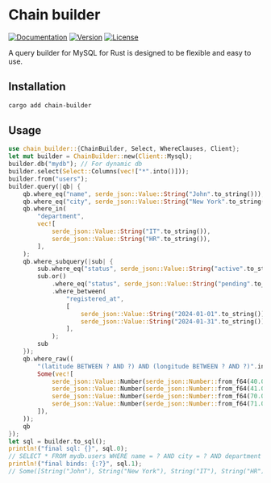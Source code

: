 # Chain builder

[![Documentation](https://img.shields.io/badge/docs.rs-chain--builder-66c2a5?style=for-the-badge&labelColor=555555&logoColor=white)](https://docs.rs/chain-builder)
[![Version](https://img.shields.io/crates/v/chain-builder?style=for-the-badge)](https://crates.io/crates/chain-builder)
[![License](https://img.shields.io/crates/l/chain-builder?style=for-the-badge)](https://crates.io/crates/chain-builder)

A query builder for MySQL for Rust is designed to be flexible and easy to use.

## Installation
```bash
cargo add chain-builder
```

## Usage
```rust
use chain_builder::{ChainBuilder, Select, WhereClauses, Client};
let mut builder = ChainBuilder::new(Client::Mysql);
builder.db("mydb"); // For dynamic db
builder.select(Select::Columns(vec!["*".into()]));
builder.from("users");
builder.query(|qb| {
    qb.where_eq("name", serde_json::Value::String("John".to_string()));
    qb.where_eq("city", serde_json::Value::String("New York".to_string()));
    qb.where_in(
        "department",
        vec![
            serde_json::Value::String("IT".to_string()),
            serde_json::Value::String("HR".to_string()),
        ],
    );
    qb.where_subquery(|sub| {
        sub.where_eq("status", serde_json::Value::String("active".to_string()));
        sub.or()
            .where_eq("status", serde_json::Value::String("pending".to_string()))
            .where_between(
                "registered_at",
                [
                    serde_json::Value::String("2024-01-01".to_string()),
                    serde_json::Value::String("2024-01-31".to_string()),
                ],
            );
        sub
    });
    qb.where_raw((
        "(latitude BETWEEN ? AND ?) AND (longitude BETWEEN ? AND ?)".into(),
        Some(vec![
            serde_json::Value::Number(serde_json::Number::from_f64(40.0).unwrap()),
            serde_json::Value::Number(serde_json::Number::from_f64(41.0).unwrap()),
            serde_json::Value::Number(serde_json::Number::from_f64(70.0).unwrap()),
            serde_json::Value::Number(serde_json::Number::from_f64(71.0).unwrap()),
        ]),
    ));
    qb
});
let sql = builder.to_sql();
println!("final sql: {}", sql.0);
// SELECT * FROM mydb.users WHERE name = ? AND city = ? AND department IN (?,?) AND (status = ? OR (status = ? AND registered_at BETWEEN ? AND ?)) AND (latitude BETWEEN ? AND ?) AND (longitude BETWEEN ? AND ?)
println!("final binds: {:?}", sql.1);
// Some([String("John"), String("New York"), String("IT"), String("HR"), String("active"), String("pending"), String("2024-01-01"), String("2024-01-31"), Number(40.0), Number(41.0), Number(70.0), Number(71.0)])
```